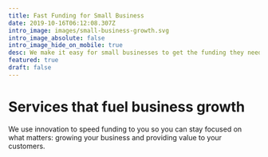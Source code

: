 ```yaml
---
title: Fast Funding for Small Business 
date: 2019-10-16T06:12:08.307Z
intro_image: images/small-business-growth.svg
intro_image_absolute: false
intro_image_hide_on_mobile: true
desc: We make it easy for small businesses to get the funding they need -- fast.
featured: true
draft: false
---
```

# Services that fuel business growth

We use innovation to speed funding to you so you can stay focused on what matters: growing your business and providing value to your customers.
